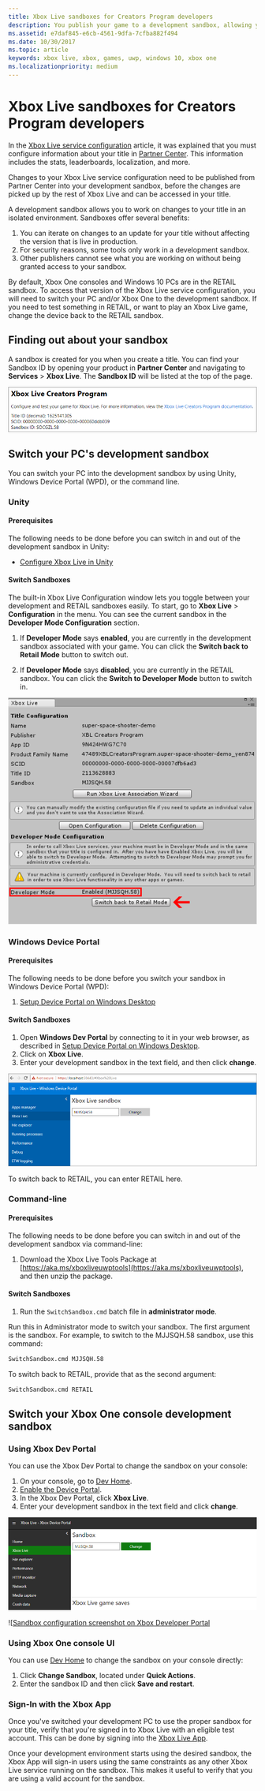 ```yaml
---
title: Xbox Live sandboxes for Creators Program developers
description: You publish your game to a development sandbox, allowing you to work on changes to your title in an isolated environment.
ms.assetid: e7daf845-e6cb-4561-9dfa-7cfba882f494
ms.date: 10/30/2017
ms.topic: article
keywords: xbox live, xbox, games, uwp, windows 10, xbox one
ms.localizationpriority: medium
---
```


# Xbox Live sandboxes for Creators Program developers

In the [Xbox Live service configuration](xbox-live-service-configuration-creators.md) article, it was explained that you must configure information about your title in [Partner Center](https://partner.microsoft.com/dashboard).
This information includes the stats, leaderboards, localization, and more.

Changes to your Xbox Live service configuration need to be published from Partner Center into your development sandbox, before the changes are picked up by the rest of Xbox Live and can be accessed in your title.

A development sandbox allows you to work on changes to your title in an isolated environment.
Sandboxes offer several benefits:
1. You can iterate on changes to an update for your title without affecting the version that is live in production.
2. For security reasons, some tools only work in a development sandbox.
3. Other publishers cannot see what you are working on without being granted access to your sandbox.

By default, Xbox One consoles and Windows 10 PCs are in the RETAIL sandbox.
To access that version of the Xbox Live service configuration, you will need to switch your PC and/or Xbox One to the development sandbox.
If you need to test something in RETAIL, or want to play an Xbox Live game, change the device back to the RETAIL sandbox.


## Finding out about your sandbox

A sandbox is created for you when you create a title.
You can find your Sandbox ID by opening your product in **Partner Center** and navigating to **Services** > **Xbox Live**.
The **Sandbox ID** will be listed at the top of the page.

![Title Information in Partner Center screenshot. Includes Sandbox ID](../images/getting_started/devcenter_sandbox_id.png)


## Switch your PC's development sandbox

You can switch your PC into the development sandbox by using Unity, Windows Device Portal (WPD), or the command line.


### Unity


#### Prerequisites

The following needs to be done before you can switch in and out of the development sandbox in Unity:

* [Configure Xbox Live in Unity](../get-started/setup-ide/creators/unity-win10/configure-xbox-live-in-unity.md)


#### Switch Sandboxes

The built-in Xbox Live Configuration window lets you toggle between your development and RETAIL sandboxes easily.
To start, go to **Xbox Live** > **Configuration** in the menu.
You can see the current sandbox in the **Developer Mode Configuration** section.

1. If **Developer Mode** says **enabled**, you are currently in the development sandbox associated with your game. You can click the **Switch back to Retail Mode** button to switch out.

2. If **Developer Mode** says **disabled**, you are currently in the RETAIL sandbox. You can click the **Switch to Developer Mode** button to switch in.

![XBL Enabled](../images/unity/unity-xbl-dev-mode.PNG)


### Windows Device Portal


#### Prerequisites

The following needs to be done before you switch your sandbox in Windows Device Portal (WPD):

1. [Setup Device Portal on Windows Desktop](https://msdn.microsoft.com/en-us/windows/uwp/debug-test-perf/device-portal-desktop)


#### Switch Sandboxes

1. Open **Windows Dev Portal** by connecting to it in your web browser, as described in [Setup Device Portal on Windows Desktop](https://msdn.microsoft.com/en-us/windows/uwp/debug-test-perf/device-portal-desktop).
2. Click on **Xbox Live**.
3. Enter your development sandbox in the text field, and then click **change**.

![Sandbox configuration screenshot on Windows Devices Portal](../images/getting_started/wdp_switch_sandbox.png)

To switch back to RETAIL, you can enter RETAIL here.


### Command-line


#### Prerequisites

The following needs to be done before you can switch in and out of the development sandbox via command-line:

1. Download the Xbox Live Tools Package at [https://aka.ms/xboxliveuwptools](https://aka.ms/xboxliveuwptools), and then unzip the package.


#### Switch Sandboxes

1. Run the `SwitchSandbox.cmd` batch file in **administrator mode**.

Run this in Administrator mode to switch your sandbox.
The first argument is the sandbox.
For example, to switch to the MJJSQH.58 sandbox, use this command:

```cmd
SwitchSandbox.cmd MJJSQH.58
```

To switch back to RETAIL, provide that as the second argument:

```cmd
SwitchSandbox.cmd RETAIL
```


## Switch your Xbox One console development sandbox


### Using Xbox Dev Portal

You can use the Xbox Dev Portal to change the sandbox on your console:

1. On your console, go to [Dev Home](https://docs.microsoft.com/windows/uwp/xbox-apps/dev-home).
1. [Enable the Device Portal](https://docs.microsoft.com/windows/uwp/debug-test-perf/device-portal-xbox).
1. In the Xbox Dev Portal, click **Xbox Live**.
1. Enter your development sandbox in the text field and click **change**.

![switch sandbox](../images/getting_started/xdp_switch_sandbox.png)

![[Sandbox configuration screenshot on Xbox Developer Portal](../images/getting_started/xdp_switch_sandbox.png)

<!-- todo: replace XDP captures by Partner Center captures -->


### Using Xbox One console UI

You can use [Dev Home](https://docs.microsoft.com/windows/uwp/xbox-apps/dev-home) to change the sandbox on your console directly:
1. Click **Change Sandbox**, located under **Quick Actions**.
2. Enter the sandbox ID and then click **Save and restart**.


### Sign-In with the Xbox App

Once you've switched your development PC to use the proper sandbox for your title, verify that you're signed in to Xbox Live with an eligible test account.
This can be done by signing into the [Xbox Live App](https://www.xbox.com/en-US/xbox-app).

Once your development environment starts using the desired sandbox, the Xbox App will sign-in users using the same constraints as any other Xbox Live service running on the sandbox.
This makes it useful to verify that you are using a valid account for the sandbox.
